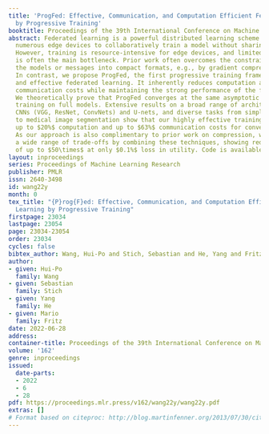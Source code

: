 ```yaml
---
title: 'ProgFed: Effective, Communication, and Computation Efficient Federated Learning
  by Progressive Training'
booktitle: Proceedings of the 39th International Conference on Machine Learning
abstract: Federated learning is a powerful distributed learning scheme that allows
  numerous edge devices to collaboratively train a model without sharing their data.
  However, training is resource-intensive for edge devices, and limited network bandwidth
  is often the main bottleneck. Prior work often overcomes the constraints by condensing
  the models or messages into compact formats, e.g., by gradient compression or distillation.
  In contrast, we propose ProgFed, the first progressive training framework for efficient
  and effective federated learning. It inherently reduces computation and two-way
  communication costs while maintaining the strong performance of the final models.
  We theoretically prove that ProgFed converges at the same asymptotic rate as standard
  training on full models. Extensive results on a broad range of architectures, including
  CNNs (VGG, ResNet, ConvNets) and U-nets, and diverse tasks from simple classification
  to medical image segmentation show that our highly effective training approach saves
  up to $20%$ computation and up to $63%$ communication costs for converged models.
  As our approach is also complimentary to prior work on compression, we can achieve
  a wide range of trade-offs by combining these techniques, showing reduced communication
  of up to $50\times$ at only $0.1%$ loss in utility. Code is available at https://github.com/a514514772/ProgFed.
layout: inproceedings
series: Proceedings of Machine Learning Research
publisher: PMLR
issn: 2640-3498
id: wang22y
month: 0
tex_title: "{P}rog{F}ed: Effective, Communication, and Computation Efficient Federated
  Learning by Progressive Training"
firstpage: 23034
lastpage: 23054
page: 23034-23054
order: 23034
cycles: false
bibtex_author: Wang, Hui-Po and Stich, Sebastian and He, Yang and Fritz, Mario
author:
- given: Hui-Po
  family: Wang
- given: Sebastian
  family: Stich
- given: Yang
  family: He
- given: Mario
  family: Fritz
date: 2022-06-28
address:
container-title: Proceedings of the 39th International Conference on Machine Learning
volume: '162'
genre: inproceedings
issued:
  date-parts:
  - 2022
  - 6
  - 28
pdf: https://proceedings.mlr.press/v162/wang22y/wang22y.pdf
extras: []
# Format based on citeproc: http://blog.martinfenner.org/2013/07/30/citeproc-yaml-for-bibliographies/
---
```

